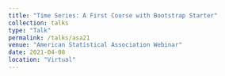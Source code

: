 ```yaml
---
title: "Time Series: A First Course with Bootstrap Starter"
collection: talks
type: "Talk"
permalink: /talks/asa21
venue: "American Statistical Association Webinar"
date: 2021-04-08
location: "Virtual"
---
```

